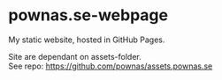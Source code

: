 # pownas.se-webpage
My static website, hosted in GitHub Pages. 

Site are dependant on assets-folder.  
See repo: https://github.com/pownas/assets.pownas.se 
